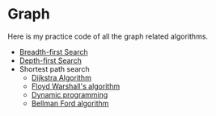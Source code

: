 
Graph 
=======

Here is my practice code of all the graph related algorithms.

- [Breadth-first Search](bfs)
- [Depth-first Search](dfs)
- Shortest path search
	- [Dijkstra Algorithm](dijkstra)
	- [Floyd Warshall\'s algorithm](floyd_warshall)
	- [Dynamic programming](dynamic_undirected.md)
	- [Bellman Ford algorithm](dynamic_undirected.md)
